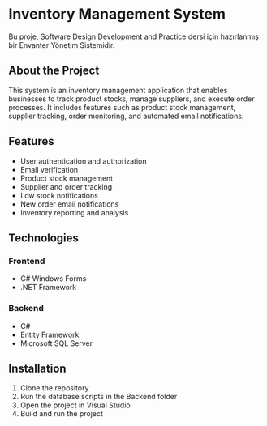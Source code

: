 # Inventory Management System

Bu proje, Software Design Development and Practice dersi için hazırlanmış bir Envanter Yönetim Sistemidir.

## About the Project

This system is an inventory management application that enables businesses to track product stocks, manage suppliers, and execute order processes. It includes features such as product stock management, supplier tracking, order monitoring, and automated email notifications.

## Features

- User authentication and authorization
- Email verification
- Product stock management
- Supplier and order tracking
- Low stock notifications
- New order email notifications
- Inventory reporting and analysis

## Technologies

### Frontend
- C# Windows Forms
- .NET Framework

### Backend
- C# 
- Entity Framework
- Microsoft SQL Server

## Installation

1. Clone the repository
2. Run the database scripts in the Backend folder
3. Open the project in Visual Studio
4. Build and run the project 